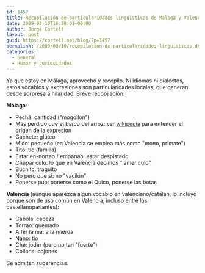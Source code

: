 ```yaml
---
id: 1457
title: Recopilación de particularidades linguísticas de Málaga y Valencia
date: 2009-03-10T16:28:01+00:00
author: Jorge Cortell
layout: post
guid: https://cortell.net/blog/?p=1457
permalink: /2009/03/10/recopilacion-de-particularidades-linguisticas-de-malaga-y-valencia/
categories:
  - General
  - Humor y curiosidades
---
```

Ya que estoy en Málaga, aprovecho y recopilo. Ni idiomas ni dialectos, estos vocablos y expresiones son particularidades locales, que generan desde sorpresa a hilaridad. Breve recopilación:

**Málaga**:

  * Pechá: cantidad ("mogollón")
  * Más perdido que el barco del arroz: ver <a title="https://es.wikipedia.org/wiki/Barco_del_arroz" href="https://es.wikipedia.org/wiki/Barco_del_arroz" target="_blank">wikipedia</a> para entender el origen de la expresión
  * Cachete: glúteo
  * Mico: pequeño (en Valencia se emplea más como "mono, primate")
  * Tito: tío (familia)
  * Estar en-nortao / empanao: estar despistado
  * Chupar culo: lo que en Valencia decimos "lamer culo"
  * Buchito: traguito
  * No pero que sí: no "vacilón"
  * Ponerse puo: ponerse como el Quico, ponerse las botas

**Valencia** (aunque aparezca algún vocablo en valenciano/catalán, lo incluyo porque son de uso común en Valencia, incluso entre los castellanoparlantes):

  * Cabola: cabeza
  * Torrao: quemado
  * A fer la má: a la mierda
  * Nano: tío
  * Ché: joder (pero no tan "fuerte")
  * Collons: cojones

Se admiten sugerencias.